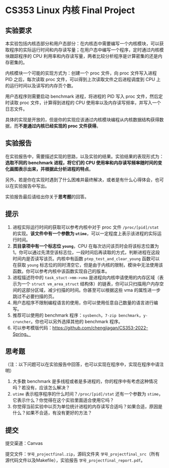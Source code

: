 # CS353 Linux 内核 Final Project

## 实验要求

本实验包括内核态部分和用户态部分：在内核态中需要编写一个内核模块，可以获取程序的实际运行时间和内存读写量；在用户态中编写一个程序，定时通过内核模块跟踪程序的 CPU 利用率和内存读写量，两者比较分析程序是计算密集的还是内存密集的。

内核模块一个可能的实现方式为：创建一个 proc 文件，向 proc 文件写入进程 PID 之后，每次读取 proc 文件，可以得到上次读取文件之后进程调度到 CPU 上的运行时间以及读写的内存页个数。

用户态程序则需要启动 benchmark 进程，将进程的 PID 写入 proc 文件，然后定时读取 proc 文件，计算得到进程的 CPU 使用率以及内存读写频率，并写入一个日志文件。

具体的实现是开放的，但是你的实现应该通过内核模块编程从内核数据结构获得数据，而**不是通过内核已经实现的 proc 文件获得**。

## 实验报告

在实验报告中，需要描述实现的思路，以及实验的结果。实验结果的表现形式为：**选取不同的 benchmark 进程，将它们的 CPU 使用率和内存读写频率随时间的变化画图表示出来，并根据此分析进程的特点**。

另外，若是你在实现时遇到了什么困难并最终解决，或者是有什么心得体会，也可以在实验报告中写出。

实验报告最后请给出你关于**思考题**的回答。

## 提示

1. 进程实际运行时间的获取可以参考内核中对于 proc 文件 `/proc/[pid]/stat` 的实现。**该文件中有一个参数为 `utime`**，可以一定程度上表示该进程的实际运行时间。
2. **页目录项中有一个标志位 `young`**，CPU 在每次访问该页时会将该标志位置为 1。你可以通过先清空该标志位，一段时间后再读取的方式，判断进程在这段时间内是否读写该页。内核中有函数 `ptep_test_and_clear_young` 函数可以在获取 `young` 标志位的同时清空它，但是由于内核的限制，模块中无法使用该函数。你可以参考内核中该函数实现自己的版本。
3. 进程描述符中的 `task_stuct->mm->vma` 是进程向内核申请使用的内存区域（表示为一个 `struct vm_area_struct` 结构体）的链表，你可以只扫描用户内存空间的这部分区域，减少扫描的时间。你甚至可以根据这些 vma 的属性进一步跳过不必要扫描的页。
4. 用户态程序不限制编程语言的使用，你可以使用任意自己数量的语言进行编写。
5. 推荐可以使用的 benchmark 程序：`sysbench`，`7-zip benchmark`，`y-cruncher`。你也可以另外选择其他的 benchmark 程序。
6. 可以参考模版代码：https://github.com/chengjiagan/CS353-2022-Spring。

## 思考题

（注：以下问题可以在实验报告中回答，也可以实现在程序中，实现在程序中请注明）

1. 大多数 benchmark 是多线程或者是多进程的，你的程序中有考虑这种情况吗？若没有，应该怎么解决？
2. `utime` 表示程序程序的什么时间？`/proc/[pid]/stat` 还有一个参数为 `stime`，它表示什么？你觉得在这个实验里面适合使用它吗？
3. 你觉得当前实验中以页为单位统计进程的内存读写合适吗？如果合适，原因是什么？如果不合适，有没有更好的方法？

## 提交

提交渠道：Canvas

提交⽂件：`学号_projectfinal.zip`，源码⽂件夹 `学号_projectfinal_src`（所有源代码文件以及Makefile），实验报告 `学号_projectfinal_report.pdf`。